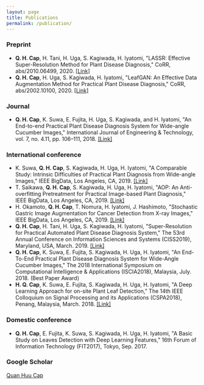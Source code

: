 ```yaml
---
layout: page
title: Publications
permalink: /publication/
---
```

### Preprint
* __Q. H. Cap__, H. Tani, H. Uga, S. Kagiwada, H. Iyatomi, "LASSR: Effective Super-Resolution Method for Plant Disease Diagnosis," CoRR, abs/2010.06499, 2020. [[Link]](https://arxiv.org/abs/2010.06499)
* __Q. H. Cap__, H. Uga, S. Kagiwada, H. Iyatomi, "LeafGAN: An Effective Data Augmentation Method for Practical Plant Disease Diagnosis," CoRR, abs/2002.10100, 2020. [[Link]](https://arxiv.org/abs/2002.10100)

### Journal
* __Q. H. Cap__, K. Suwa, E. Fujita, H. Uga, S. Kagiwada, and H. Iyatomi, "An End-to-end Practical Plant Disease Diagnosis System for Wide-angle Cucumber Images," International Journal of Engineering & Technology, vol. 7, no. 4.11, pp. 106–111, 2018. [[Link]](http://iyatomi-lab.info/sites/default/files/user/IJET-20784.pdf)

### International conference
* K. Suwa, __Q. H. Cap__, S. Kagiwada, H. Uga, H. Iyatomi, "A Comparable Study: Intrinsic Difficulties of Practical Plant Diagnosis from Wide-angle Images," IEEE BigData, Los Angeles, CA, 2019. [[Link]](https://arxiv.org/abs/1910.11506)
* T. Saikawa, __Q. H. Cap__, S. Kagiwada, H. Uga, H. Iyatomi, "AOP: An Anti-overfitting Pretreatment for Practical Image-based Plant Diagnosis," IEEE BigData, Los Angeles, CA, 2019. [[Link]](https://arxiv.org/abs/1911.10727)
* H. Okamoto, __Q. H. Cap__, T. Nomura, H. Iyatomi, J. Hashimoto, "Stochastic Gastric Image Augmentation for Cancer Detection from X-ray Images," IEEE BigData, Los Angeles, CA, 2019. [[Link]](http://iyatomi-lab.info/sites/default/files/user/Okamoto2019_IEEEBigData.pdf)
* __Q. H. Cap__, H. Tani, H. Uga, S. Kagiwada, H. Iyatomi, "Super-Resolution for Practical Automated Plant Disease Diagnosis System," The 53rd Annual Conference on Information Sciences and Systems (CISS2019), Maryland, USA, March. 2019. [[Link]](https://ieeexplore.ieee.org/document/8692855)
* __Q. H. Cap__, K. Suwa, E. Fujita, S. Kagiwada, H. Uga, H. Iyatomi, "An End-To-End Practical Plant Disease Diagnosis System for Wide-Angle Cucumber Images," The 2018 International Symposium on Computational Intelligence & Applications (ISCIA2018), Malaysia, July. 2018. (Best Paper Award)
* __H. Q. Cap__, K. Suwa, E. Fujita, S. Kagiwada, H. Uga, H. Iyatomi, "A Deep Learning Approach for on-site Plant Leaf Detection," The 14th IEEE Colloquium on Signal Processing and its Applications (CSPA2018), Penang, Malaysia, March. 2018. [[Link]](https://ieeexplore.ieee.org/abstract/document/8368697)

### Domestic conference
* __Q. H. Cap__, E. Fujita, K. Suwa, S. Kagiwada, H. Uga, H. Iyatomi, "A Basic Study on Leaves Detection with Deep Learning Features," 16th Forum of Information Technology (FIT2017), Tokyo, Sep. 2017.

### Google Scholar
[Quan Huu Cap](https://scholar.google.com/citations?user=a15V7MIAAAAJ&hl=en)
